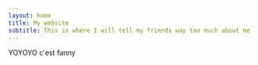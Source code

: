 ```yaml
---
layout: home
title: My website
subtitle: This is where I will tell my friends way too much about me
---
```


YOYOYO c'est fanny
